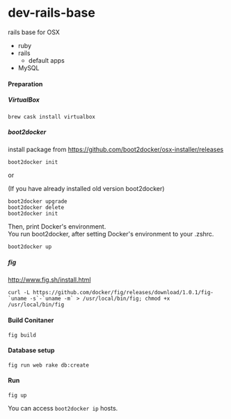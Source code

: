 # dev-rails-base

rails base for OSX

* ruby
* rails
  * default apps
* MySQL

#### Preparation

##### VirtualBox

```
brew cask install virtualbox
```

##### boot2docker

install package from https://github.com/boot2docker/osx-installer/releases

```
boot2docker init
```

or

(If you have already installed old version boot2docker)
```
boot2docker upgrade
boot2docker delete
boot2docker init
```

Then, print Docker's environment.  
You run boot2docker, after setting Docker's environment to your .zshrc.

```
boot2docker up
```

##### fig

http://www.fig.sh/install.html

```
curl -L https://github.com/docker/fig/releases/download/1.0.1/fig-`uname -s`-`uname -m` > /usr/local/bin/fig; chmod +x /usr/local/bin/fig
```

#### Build Conitaner

```
fig build
```

#### Database setup

```
fig run web rake db:create
```

#### Run

```
fig up
```

You can access `boot2docker ip` hosts.

